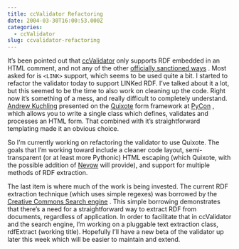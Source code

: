 ```yaml
---
title: ccValidator Refactoring
date: 2004-03-30T16:00:53.000Z
categories:
  - ccValidator
slug: ccvalidator-refactoring
---
```

It’s been pointed out that [ccValidator][1]  only supports RDF embedded in an HTML comment, and not any of the other [officially sanctioned ways][2] . Most asked for is `<LINK>` support, which seems to be used quite a bit. I started to refactor the validator today to support LINKed RDF. I’ve talked about it a lot, but this seemed to be the time to also work on cleaning up the code. Right now it’s something of a mess, and really difficult to completely understand. [Andrew Kuchling][3]  presented on the [Quixote][4]  form framework at [PyCon][5] , which allows you to write a single class which defines, validates and processes an HTML form. That combined with it’s straightforward templating made it an obvious choice.

So I’m currently working on refactoring the validator to use Quixote. The goals that I’m working toward include a cleaner code layout, semi-transparent (or at least more Pythonic) HTML escaping (which Quixote, with the possible addition of [Nevow][6]  will provide), and support for multiple methods of RDF extraction.

The last item is where much of the work is being invested. The current RDF extraction technique (which uses simple regexes) was borrowed by the [Creative Commons Search engine][7] . This simple borrowing demonstrates that there’s a need for a straightforward way to extract RDF from documents, regardless of application. In order to facilitate that in ccValidator and the search engine, I’m working on a pluggable text extraction class, rdfExtract (working title). Hopefully I’ll have a new beta of the validator up later this week which will be easier to maintain and extend.



 [1]: http://yergler.net/projects/ccvalidator
 [2]: http://creativecommons.org/technology/metadata/extend
 [3]: http://amk.ca/
 [4]: http://quixote.ca
 [5]: http://pycon.org
 [6]: http://www.divmod.org/Home/Projects/Nevow/
 [7]: http://search.creativecommons.org/
